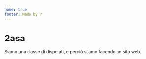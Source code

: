 ```yaml
---
home: true
footer: Made by ?
---
```


# 2asa

Siamo una classe di disperati, e perciò stiamo facendo un sito web.
